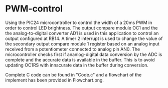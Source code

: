 # PWM-control
Using the PIC24 microcontroller to control the width of a 20ms PWM in order to control LED brightness. The output compare module OC1 and the the analog-to-digital converter AD1 is used in this application to control an output configured at RB14. A timer 2 interrupt is used to change the value of the secondary output compare module 1 register based on an analog input received from a potentiometer connected to analog pin AN0.
The microcontroller checks first if ananlog-digital data conversion by the ADC is complete and the accurate data is available in the buffer. This is to avoid updating OC1RS with innacurate data in the buffer during conversion. 

Complete C code can be found in "Code.c" and a flowchart of the implement has been provided in Flowchart.png. 
